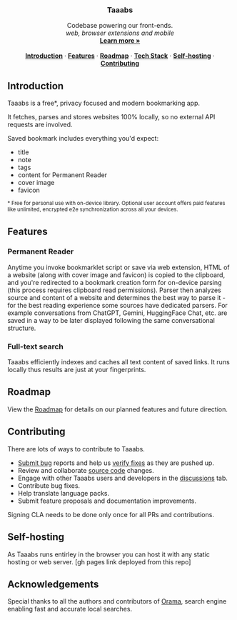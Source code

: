 <h3 align="center">Taaabs</h3>

<p align="center">
    Codebase powering our front-ends.
    <br />
    <i>web, browser extensions and mobile</i>
    <br />
    <a href="https://taaabs.com"><strong>Learn more »</strong></a>
    <br />
    <br />
    <a href="#introduction"><strong>Introduction</strong></a> ·
    <a href="#features"><strong>Features</strong></a> ·
    <a href="#roadmap"><strong>Roadmap</strong></a> ·
    <a href="#tech-stack"><strong>Tech Stack</strong></a> ·
    <a href="#self-hosting"><strong>Self-hosting</strong></a> ·
    <a href="#contributing"><strong>Contributing</strong></a>
</p>

## Introduction

Taaabs is a free\*, privacy focused and modern bookmarking app.

It fetches, parses and stores websites 100% locally, so no external API requests are involved.

Saved bookmark includes everything you'd expect:

- title
- note
- tags
- content for Permanent Reader
- cover image
- favicon

<sub>\* Free for personal use with on-device library. Optional user account offers paid features like unlimited, encrypted e2e synchronization across all your devices.</sub>

## Features

### Permanent Reader

Anytime you invoke bookmarklet script or save via web extension, HTML of a website (along with cover image and favicon) is copied to the clipboard, and you're redirected to a bookmark creation form for on-device parsing (this process requires clipboard read permissions). Parser then analyzes source and content of a website and determines the best way to parse it - for the best reading experience some sources have dedicated parsers. For example conversations from ChatGPT, Gemini, HuggingFace Chat, etc. are saved in a way to be later displayed following the same conversational structure.

### Full-text search

Taaabs efficiently indexes and caches all text content of saved links. It runs locally thus results are just at your fingerprints.

## Roadmap

View the [Roadmap](https://taaabs.com) for details on our planned features and future direction.

## Contributing

There are lots of ways to contribute to Taaabs.

- [Submit bug](https://github.com/taaabs/taaabs/issues) reports and help us [verify fixes](https://github.com/taaabs/taaabs/pulls) as they are pushed up.
- Review and collaborate [source code](https://github.com/taaabs/taaabs/pulls) changes.
- Engage with other Taaabs users and developers in the [discussions](discussions) tab.
- Contribute bug fixes.
- Help translate language packs.
- Submit feature proposals and documentation improvements.

Signing CLA needs to be done only once for all PRs and contributions.

## Self-hosting

As Taaabs runs entirley in the browser you can host it with any static hosting or web server. [gh pages link deployed from this repo]

## Acknowledgements

Special thanks to all the authors and contributors of [Orama](https://github.com/askorama/orama), search engine enabling fast and accurate local searches.
